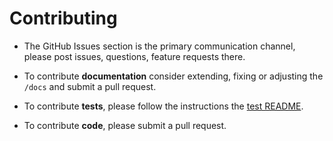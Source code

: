 # Contributing

+ The GitHub Issues section is the primary communication channel, please post issues, questions, feature requests there.

+ To contribute **documentation** consider extending, fixing or adjusting the `/docs` and submit a pull request.

+ To contribute **tests**, please follow the instructions the [test README](https://github.com/tudelft3d/val3dity/blob/v2/tests/README.md).
   
+ To contribute **code**, please submit a pull request.
